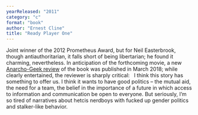 ```yaml
---
yearReleased: "2011"
category: "c"
format: "book"
author: "Ernest Cline"
title: "Ready Player One"
---
```

Joint winner of the 2012 Prometheus Award, but for Neil  Easterbrook, though antiauthoritarian, it falls short of being libertarian; he  found it charming, nevertheless. In anticipation of the forthcoming movie, a new <a href="http://www.anarchogeekreview.com/books/ready-for-player-one-to-not-be-a-hetcis-boy"> Anarcho-Geek review</a> of the book was published in March 2018; while clearly  entertained, the reviewer is sharply critical:
 
I think this story has something to offer us. I think it  wants to have good politics – the mutual aid, the need for a team, the belief in  the importance of a future in which access to information and communication be  open to everyone.
But seriously, I’m so tired of narratives about hetcis  nerdboys with fucked up gender politics and stalker-like behavior.